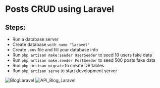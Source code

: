# Posts CRUD using Laravel

## Steps:
- Run a database server
- Create database `with name "laravel"`
- Create `.env` file and fill your database info
- Run `php artisan make:seeder UserSeeder` to seed 10 users fake data
- Run `php artisan make:seeder PostSeeder` to seed 500 posts fake data
- Run `php artisan migrate` to create DB tables
- Run `php artisan serve` to start development server

![BlogLaravel](BlogLaravel.gif)
![API_Blog_Laravel](API_Blog_Laravel)





